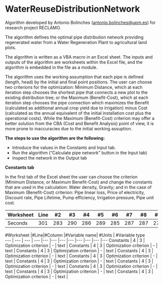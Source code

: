 # WaterReuseDistributionNetwork
Algorithm developed by Antonio Bolinches (antonio.bolinches@upm.es) for research project RECLAMO.

The algorithm defines the optimal pipe distribution network providing regenerated water from a Water Regeneration Plant to agricultural land plots.

The algorithm is written as a VBA macro in an Excel sheet. The inputs and outputs of the algorithm are worksheets within the Excel file, and the algorithm is embedded in the file as a module.

The algorithm uses the working assumption that each pipe is defined (length, head) by the initial and final point positions. The user can choose two criterions for the optimization: Minimum Distance, which at each iteration step chooses the shortest pipe that connects a new plot to the existing distribution tree; or the Maximum (Benefit-Cost), which at each iteration step chooses the pipe connection which maximizes the Benefit (calculated as additional annual crop yield due to irrigation) minus Cost (calculated as the annual equivalent of the initial installation cost plus the operational costs). While the Maximum (Benefit-Cost) criterion may offer a better solution from the CBA (Cost and Benefit Analysis) point of view, it is more prone to inaccuracies due to the initial working assuption.

**The steps to use the algorithm are the following:**
  - Introduce the values in the Constants and Input tab.
  - Run the algorithm (“Calculate pipe network” button in the Input tab)
  -  Inspect the network in the Output tab


**Constants tab**

In the first tab of the Excel sheet the user can choose the criterion (Minimum Distance, or Maximum Benefit-Cost) and change the constants that are used in the calculation: Water density, Gravity; and in the case of Maximum (Benefit-Cost) criterion: Pipe linear loss, Price of electricity, Discount rate, Pipe Lifetime, Pump efficiency, Irrigation pressure, Pipe unit cost.

Worksheet | Line | #2 | #3 | #4 | #5 | #6 | #7 | #8 | #9 | #10 | #11
--- | --- | --- | --- |--- |--- |--- |--- |--- |--- |--- |---
Seconds | 301 | 283 | 290 | 286 | 289 | 285 | 287 | 287 | 272 | 276 | 269

#Worksheet |#Line|#Column |#Variable name| #Units | #Variable type  
--- | --- | --- | --- |--- |--- |--- |--- |--- |--- |--- |---
Constants | 4 | 3 | Optimization criterion | - | text |
Constants | 4 | 3 | Optimization criterion | - | text |
Constants | 4 | 3 | Optimization criterion | - | text |
Constants | 4 | 3 | Optimization criterion | - | text |
Constants | 4 | 3 | Optimization criterion | - | text |
Constants | 4 | 3 | Optimization criterion | - | text |
Constants | 4 | 3 | Optimization criterion | - | text |
Constants | 4 | 3 | Optimization criterion | - | text |
Constants | 4 | 3 | Optimization criterion | - | text |
Constants | 4 | 3 | Optimization criterion | - | text |
